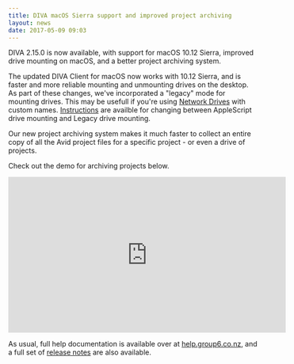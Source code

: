 ```yaml
---
title: DIVA macOS Sierra support and improved project archiving
layout: news
date: 2017-05-09 09:03
---
```


DIVA 2.15.0 is now available, with support for macOS 10.12 Sierra, improved drive mounting on macOS, and a better project archiving system.

The updated DIVA Client for macOS now works with 10.12 Sierra, and is faster and more reliable mounting and unmounting drives on the desktop.
As part of these changes, we've incorporated a "legacy" mode for mounting drives.
This may be usefull if you're using [Network Drives](https://help.group6.co.nz/v2/articles/about-client-drives.html) with custom names.
[Instructions](http://help.group6.co.nz/v2/articles/client-legacy-mode.html) are availble for changing between AppleScript drive mounting and Legacy drive mounting.

Our new project archiving system makes it much faster to collect an entire copy of all the Avid project files for a specific project - or even a drive of projects.

Check out the demo for archiving projects below.

<iframe width="560" height="315" src="https://www.youtube.com/embed/4APPJvlk21U?rel=0" frameborder="0" allowfullscreen></iframe>

As usual, full help documentation is available over at [help.group6.co.nz](https://help.group6.co.nz/), and a full set of [release notes](https://www.group6.co.nz/diva/2017/05/09/2.15.0.html) are also available.
